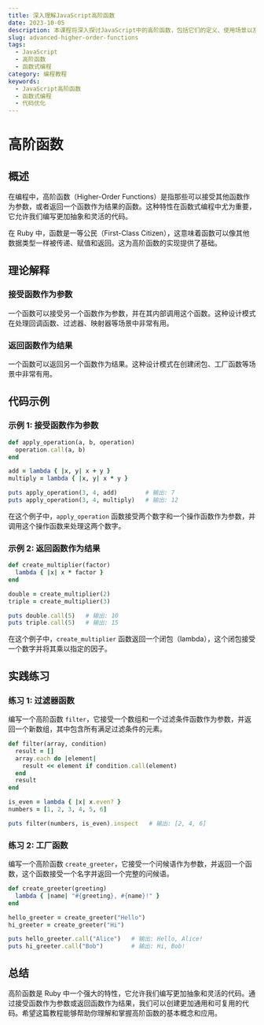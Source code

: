 ```yaml
---
title: 深入理解JavaScript高阶函数
date: 2023-10-05
description: 本课程将深入探讨JavaScript中的高阶函数，包括它们的定义、使用场景以及如何通过高阶函数提升代码的可读性和可维护性。
slug: advanced-higher-order-functions
tags:
  - JavaScript
  - 高阶函数
  - 函数式编程
category: 编程教程
keywords:
  - JavaScript高阶函数
  - 函数式编程
  - 代码优化
---
```


# 高阶函数

## 概述

在编程中，高阶函数（Higher-Order Functions）是指那些可以接受其他函数作为参数，或者返回一个函数作为结果的函数。这种特性在函数式编程中尤为重要，它允许我们编写更加抽象和灵活的代码。

在 Ruby 中，函数是一等公民（First-Class Citizen），这意味着函数可以像其他数据类型一样被传递、赋值和返回。这为高阶函数的实现提供了基础。

## 理论解释

### 接受函数作为参数

一个函数可以接受另一个函数作为参数，并在其内部调用这个函数。这种设计模式在处理回调函数、过滤器、映射器等场景中非常有用。

### 返回函数作为结果

一个函数可以返回另一个函数作为结果。这种设计模式在创建闭包、工厂函数等场景中非常有用。

## 代码示例

### 示例 1: 接受函数作为参数

```ruby
def apply_operation(a, b, operation)
  operation.call(a, b)
end

add = lambda { |x, y| x + y }
multiply = lambda { |x, y| x * y }

puts apply_operation(3, 4, add)        # 输出: 7
puts apply_operation(3, 4, multiply)   # 输出: 12
```

在这个例子中，`apply_operation` 函数接受两个数字和一个操作函数作为参数，并调用这个操作函数来处理这两个数字。

### 示例 2: 返回函数作为结果

```ruby
def create_multiplier(factor)
  lambda { |x| x * factor }
end

double = create_multiplier(2)
triple = create_multiplier(3)

puts double.call(5)   # 输出: 10
puts triple.call(5)   # 输出: 15
```

在这个例子中，`create_multiplier` 函数返回一个闭包（lambda），这个闭包接受一个数字并将其乘以指定的因子。

## 实践练习

### 练习 1: 过滤器函数

编写一个高阶函数 `filter`，它接受一个数组和一个过滤条件函数作为参数，并返回一个新数组，其中包含所有满足过滤条件的元素。

```ruby
def filter(array, condition)
  result = []
  array.each do |element|
    result << element if condition.call(element)
  end
  result
end

is_even = lambda { |x| x.even? }
numbers = [1, 2, 3, 4, 5, 6]

puts filter(numbers, is_even).inspect   # 输出: [2, 4, 6]
```

### 练习 2: 工厂函数

编写一个高阶函数 `create_greeter`，它接受一个问候语作为参数，并返回一个函数，这个函数接受一个名字并返回一个完整的问候语。

```ruby
def create_greeter(greeting)
  lambda { |name| "#{greeting}, #{name}!" }
end

hello_greeter = create_greeter("Hello")
hi_greeter = create_greeter("Hi")

puts hello_greeter.call("Alice")   # 输出: Hello, Alice!
puts hi_greeter.call("Bob")        # 输出: Hi, Bob!
```

## 总结

高阶函数是 Ruby 中一个强大的特性，它允许我们编写更加抽象和灵活的代码。通过接受函数作为参数或返回函数作为结果，我们可以创建更加通用和可复用的代码。希望这篇教程能够帮助你理解和掌握高阶函数的基本概念和应用。